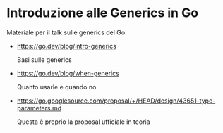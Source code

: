 # Introduzione alle Generics in Go

Materiale per il talk sulle generics del Go:

- <https://go.dev/blog/intro-generics>

    Basi sulle generics

- <https://go.dev/blog/when-generics>

    Quanto usarle e quando no

- <https://go.googlesource.com/proposal/+/HEAD/design/43651-type-parameters.md>

    Questa è proprio la proposal ufficiale in teoria

